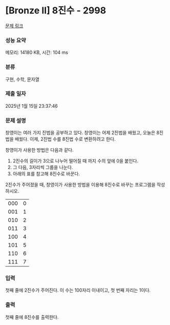 # [Bronze II] 8진수 - 2998 

[문제 링크](https://www.acmicpc.net/problem/2998) 

### 성능 요약

메모리: 14180 KB, 시간: 104 ms

### 분류

구현, 수학, 문자열

### 제출 일자

2025년 1월 15일 23:37:46

### 문제 설명

<p>창영이는 여러 가지 진법을 공부하고 있다. 창영이는 어제 2진법을 배웠고, 오늘은 8진법을 배웠다. 이제, 2진법 수를 8진법 수로 변환하려고 한다.</p>

<p>창영이가 사용한 방법은 다음과 같다.</p>

<ol>
	<li>2진수의 길이가 3으로 나누어 떨어질 때 까지 수의 앞에 0을 붙인다.</li>
	<li>그 다음, 3자리씩 그룹을 나눈다.</li>
	<li>아래의 표를 참고해 8진수로 바꾼다.</li>
</ol>

<p>2진수가 주어졌을 때, 창영이가 사용한 방법을 이용해 8진수로 바꾸는 프로그램을 작성하시오.</p>

<table class="table table-bordered table-center-20 td-center">
	<tbody>
		<tr>
			<td>000</td>
			<td>0</td>
		</tr>
		<tr>
			<td>001</td>
			<td>1</td>
		</tr>
		<tr>
			<td>010</td>
			<td>2</td>
		</tr>
		<tr>
			<td>011</td>
			<td>3</td>
		</tr>
		<tr>
			<td>100</td>
			<td>4</td>
		</tr>
		<tr>
			<td>101</td>
			<td>5</td>
		</tr>
		<tr>
			<td>110</td>
			<td>6</td>
		</tr>
		<tr>
			<td>111</td>
			<td>7</td>
		</tr>
	</tbody>
</table>

### 입력 

 <p>첫째 줄에 2진수가 주어진다. 이 수는 100자리 이내이고, 첫 번째 자리는 1이다.</p>

### 출력 

 <p>첫째 줄에 8진수를 출력한다.</p>

